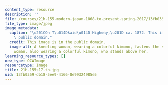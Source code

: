 ```yaml
---
content_type: resource
description: ''
file: /courses/21h-155-modern-japan-1868-to-present-spring-2017/13fb0359db185ee941668e99324985e5_21H-155s17-th.jpg
file_type: image/jpeg
image_metadata:
  caption: "\u201COn T\u014Dkaid\u014D Highway,\u201D ca. 1872. This image is in the\
    \ public domain."
  credit: This image is in the public domain.
  image-alt: A kneeling woman, wearing a colorful kimono, fastens the sandle of another
    woman, also wearing a colorful kimono, who stands above her.
learning_resource_types: []
ocw_type: OCWImage
resourcetype: Image
title: 21H-155s17-th.jpg
uid: 13fb0359-db18-5ee9-4166-8e99324985e5
---
```

